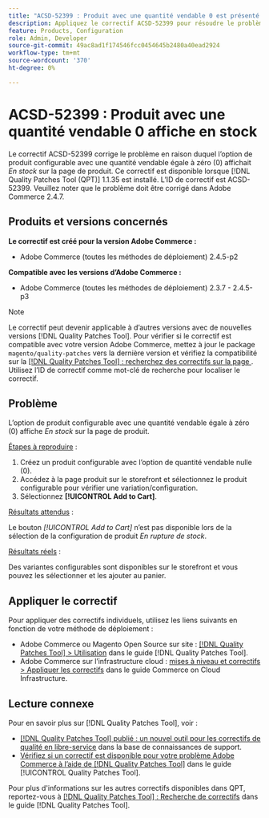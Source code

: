 ```yaml
---
title: "ACSD-52399 : Produit avec une quantité vendable 0 est présenté en stock"
description: Appliquez le correctif ACSD-52399 pour résoudre le problème Adobe Commerce en raison duquel l’option de produit configurable avec une quantité salable de 0 affiche *En stock* sur la page du produit.
feature: Products, Configuration
role: Admin, Developer
source-git-commit: 49ac8ad1f174546fcc0454645b2480a40ead2924
workflow-type: tm+mt
source-wordcount: '370'
ht-degree: 0%

---
```


# ACSD-52399 : Produit avec une quantité vendable 0 affiche en stock

Le correctif ACSD-52399 corrige le problème en raison duquel l’option de produit configurable avec une quantité vendable égale à zéro (0) affichait *En stock* sur la page de produit. Ce correctif est disponible lorsque [!DNL Quality Patches Tool (QPT)] 1.1.35 est installé. L’ID de correctif est ACSD-52399. Veuillez noter que le problème doit être corrigé dans Adobe Commerce 2.4.7.

## Produits et versions concernés

**Le correctif est créé pour la version Adobe Commerce :**

* Adobe Commerce (toutes les méthodes de déploiement) 2.4.5-p2

**Compatible avec les versions d’Adobe Commerce :**

* Adobe Commerce (toutes les méthodes de déploiement) 2.3.7 - 2.4.5-p3

>[!NOTE]
>
>Le correctif peut devenir applicable à d’autres versions avec de nouvelles versions [!DNL Quality Patches Tool]. Pour vérifier si le correctif est compatible avec votre version Adobe Commerce, mettez à jour le package `magento/quality-patches` vers la dernière version et vérifiez la compatibilité sur la [[!DNL Quality Patches Tool] : recherchez des correctifs sur la page ](https://experienceleague.adobe.com/tools/commerce-quality-patches/index.html). Utilisez l’ID de correctif comme mot-clé de recherche pour localiser le correctif.

## Problème

L’option de produit configurable avec une quantité vendable égale à zéro (0) affiche *En stock* sur la page de produit.

<u>Étapes à reproduire</u> :

1. Créez un produit configurable avec l’option de quantité vendable nulle (0).
1. Accédez à la page produit sur le storefront et sélectionnez le produit configurable pour vérifier une variation/configuration.
1. Sélectionnez **[!UICONTROL Add to Cart]**.

<u>Résultats attendus</u> :

Le bouton *[!UICONTROL Add to Cart]* n’est pas disponible lors de la sélection de la configuration de produit *En rupture de stock*.

<u>Résultats réels</u> :

Des variantes configurables sont disponibles sur le storefront et vous pouvez les sélectionner et les ajouter au panier.

## Appliquer le correctif

Pour appliquer des correctifs individuels, utilisez les liens suivants en fonction de votre méthode de déploiement :

* Adobe Commerce ou Magento Open Source sur site : [[!DNL Quality Patches Tool] > Utilisation](https://experienceleague.adobe.com/docs/commerce-operations/tools/quality-patches-tool/usage.html) dans le guide [!DNL Quality Patches Tool].
* Adobe Commerce sur l’infrastructure cloud : [mises à niveau et correctifs > Appliquer les correctifs](https://experienceleague.adobe.com/docs/commerce-cloud-service/user-guide/develop/upgrade/apply-patches.html) dans le guide Commerce on Cloud Infrastructure.

## Lecture connexe

Pour en savoir plus sur [!DNL Quality Patches Tool], voir :

* [[!DNL Quality Patches Tool] publié : un nouvel outil pour les correctifs de qualité en libre-service](https://experienceleague.adobe.com/en/docs/commerce-knowledge-base/kb/announcements/commerce-announcements/magento-quality-patches-released-new-tool-to-self-serve-quality-patches) dans la base de connaissances de support.
* [Vérifiez si un correctif est disponible pour votre problème Adobe Commerce à l’aide de  [!DNL Quality Patches Tool]](/help/tools/quality-patches-tool/patches-available-in-qpt/check-patch-for-magento-issue-with-magento-quality-patches.md) dans le guide [!UICONTROL Quality Patches Tool].


Pour plus d&#39;informations sur les autres correctifs disponibles dans QPT, reportez-vous à [[!DNL Quality Patches Tool] : Recherche de correctifs](https://experienceleague.adobe.com/tools/commerce-quality-patches/index.html) dans le guide [!DNL Quality Patches Tool].

